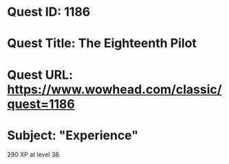 # Quest ID: 1186
# Quest Title: The Eighteenth Pilot
# Quest URL: https://www.wowhead.com/classic/quest=1186
# Subject: "Experience"
290 XP at level 38.